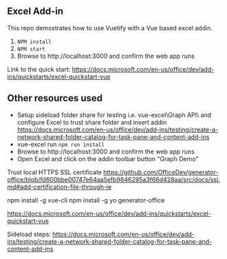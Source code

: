 ## Excel Add-in

This repo demostrates how to use Vuetify with a Vue based excel addin. 

1. `NPM install`
2. `NPM start`
3. Browse to http://localhost:3000 and confirm the web app runs

Link to the quick start:
https://docs.microsoft.com/en-us/office/dev/add-ins/quickstarts/excel-quickstart-vue 

## Other resources used
- Setup sideload folder share for testing i.e. vue-excel\Graph API\ and configure Excel to trust share folder and insert addin
https://docs.microsoft.com/en-us/office/dev/add-ins/testing/create-a-network-shared-folder-catalog-for-task-pane-and-content-add-ins
- vue-excel run `npm run install`
- Browse to http://localhost:3000 and confirm the web app runs
- Open Excel and click on the addin toolbar button "Graph Demo"

Trust local HTTPS SSL certificate
https://github.com/OfficeDev/generator-office/blob/fd600bbe00747e64aa5efb9846295a3f66d428aa/src/docs/ssl.md#add-certification-file-through-ie

npm install -g vue-cli
npm install -g yo generator-office

https://docs.microsoft.com/en-us/office/dev/add-ins/quickstarts/excel-quickstart-vue 

Sideload steps:
https://docs.microsoft.com/en-us/office/dev/add-ins/testing/create-a-network-shared-folder-catalog-for-task-pane-and-content-add-ins